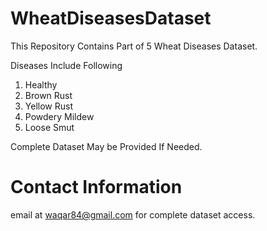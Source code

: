 # WheatDiseasesDataset
This Repository Contains Part of 5 Wheat Diseases Dataset.

Diseases Include Following

1. Healthy
2. Brown Rust
3. Yellow Rust
4. Powdery Mildew
5. Loose Smut

Complete Dataset May be Provided If Needed.

# Contact Information

email at waqar84@gmail.com for complete dataset access.




